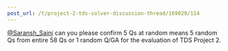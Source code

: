 ```yaml
---
post_url: /t/project-2-tds-solver-discussion-thread/169029/114
---
```

[@Saransh\_Saini](/u/saransh_saini) can you please confirm 5 Qs at random means 5 random Qs from entire 58 Qs or 1 random Q/GA for the evaluation of TDS Project 2.